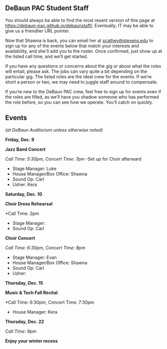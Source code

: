 ## DeBaun PAC Student Staff

You should always be able to find the most resent version of this page at <https://debaun-pac.github.io/debaunstaff/>. Eventually, IT may be able to give us a friendlier URL pointer.

Now that Shawna is back, you can email her at <scathey@stevens.edu>  to sign up for any of the events below that match your interests and availability, and she'll add you to the roster. Once confirmed, just show up at the listed call time, and we’ll get started.

If you have any questions or concerns about the gig or about what the roles will entail, please ask. The jobs can vary quite a bit depending on the particular gig. The listed roles are the ideal crew for the events. If we’re short a person or two, we may need to juggle staff around to compensate.

If you’re new to the DeBaun PAC crew, feel free to sign up for events even if the roles are filled, as we’ll have you shadow someone who has performed the role before, so you can see how we operate. You’ll catch on quickly.


## Events
*(at DeBaun Auditorium unless otherwise noted)*




**Friday, Dec. 9**

**Jazz Band Concert**

*Call Time: 5:30pm, Concert Time: 7pm*
-Set up for Choir afterward

- Stage Manager: Luke
- House Manager/Box Office: Shawna
- Sound Op: Carl
- Usher: Kera

**Saturday, Dec. 10**

**Choir Dress Rehearsal**

*Call Time: 2pm

- Stage Manager: 
- Sound Op: Carl



**Choir Concert**

*Call Time: 6:30pm, Concert Time: 8pm*

- Stage Manager: Evan
- House Manager/Box Office: Shawna
- Sound Op: Carl
- Usher:


**Thursday, Dec. 15**

**Music & Tech Fall Recital**

*Call Time: 6:30pm, Concert Time: 7:30pm

- House Manager: Kera



**Thursday, Dec. 22**

*Call Time: 9pm*

**Enjoy your winter recess**


